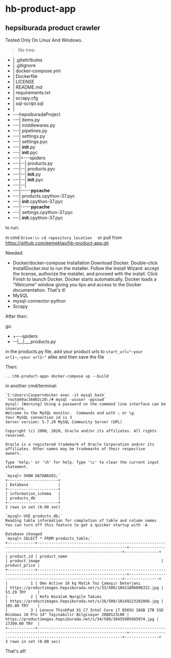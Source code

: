 # hb-product-app
## hepsiburada product crawler

Tested Only On Linux And Windows.

> file tree:
- |   .gitattributes
- |   .gitignore
- |   docker-compose.yml
- |   Dockerfile
- |   LICENSE
- |   README.md
- |   requirements.txt
- |   scrapy.cfg
- |   sql-script.sql
- |
- \---hepsiburadaProject
- ---|   items.py
- ---|   middlewares.py
- ---|   pipelines.py
- ---|   settings.py
- ---|   settings.pyc
- ---|   __init__.py
- ---|   __init__.pyc
- ---|+---spiders
- ---|--|   products.py
- ---|--|   products.pyc
- ---|--|   __init__.py
- ---|--|   __init__.pyc
- ---|--|
- ---|--\---__pycache__
- ---|           products.cpython-37.pyc
- ---|           __init__.cpython-37.pyc
- ---|--\---__pycache__
- ---|       settings.cpython-37.pyc
- ---|       __init__.cpython-37.pyc


to run:

in cmd
`Drive:\> cd repository location 
`
or pull from https://github.com/eemektas/hb-product-app.git


Needed:

- Docker/docker-compose
   	Installation
   	Download Docker.
   	Double-click InstallDocker.msi to run the installer.
   	Follow the Install Wizard: accept the license, authorize the installer, and proceed with the install.
   	Click Finish to launch Docker.
   	Docker starts automatically.
   	Docker loads a “Welcome” window giving you tips and access to the Docker documentation.
   	That's it!
- MySQL
- mysql-connector-python
- Scrapy


After then:

go: 
- +---spiders
- --|__|___products.py

in the products.py file, add your product urls to `start_url="~your url1~,~your url2~"` alike and then save the file


Then:


`...\hb-product-app> docker-compose up --build`


in another cmd/terminal:


    
    `C:\Users\Casper>docker exec -it mysql bash`
    `root@49ac36002c20:/# mysql -ususer -ppsswd`
    mysql: [Warning] Using a password on the command line interface can be insecure.
    Welcome to the MySQL monitor.  Commands end with ; or \g.
    Your MySQL connection id is 3
    Server version: 5.7.29 MySQL Community Server (GPL)
    
    Copyright (c) 2000, 2020, Oracle and/or its affiliates. All rights reserved.
    
    Oracle is a registered trademark of Oracle Corporation and/or its
    affiliates. Other names may be trademarks of their respective
    owners.
    
    Type 'help;' or '\h' for help. Type '\c' to clear the current input statement.
    
    `mysql> SHOW DATABASES;`
    +----------------------+
    | Database             |
    +----------------------+
    | information_schema   |
    | products_db          |
    +----------------------+
    2 rows in set (0.00 sec)
    
    `mysql> USE products_db;`
    Reading table information for completion of table and column names
    You can turn off this feature to get a quicker startup with -A
    
    Database changed
    `mysql> SELECT * FROM products_table;`
    +------------+-------------------------------------------------------------------------------------------------------------+-------------------------------------------------------------------+---------------+
    | product_id | product_name                                                                                                | product_image                                                     | product_price |
    +------------+-------------------------------------------------------------------------------------------------------------+-------------------------------------------------------------------+---------------+
    |          1 | Omo Active 10 kg Matik Toz Çamaşır Deterjanı                                                                | https://productimages.hepsiburada.net/s/33/500/10421806006322.jpg | 53.29 TRY     |
    |          2 | Kefo Kozalak Nargile Takımı                                                                                 | https://productimages.hepsiburada.net/s/26/500/10149223202866.jpg | 185.00 TRY    |
    |          3 | Lenovo ThinkPad X1 C7 Intel Core i7 8565U 16GB 1TB SSD Windows 10 Pro 14" Taşınabilir Bilgisayar 20QDS23L00 | https://productimages.hepsiburada.net/s/34/500/10455905665074.jpg | 17399.00 TRY  |
    +------------+-------------------------------------------------------------------------------------------------------------+-------------------------------------------------------------------+---------------+
    3 rows in set (0.00 sec)
	




That's all!
